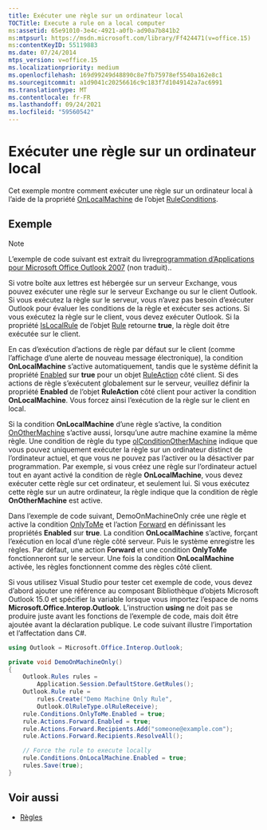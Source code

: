 ```yaml
---
title: Exécuter une règle sur un ordinateur local
TOCTitle: Execute a rule on a local computer
ms:assetid: 65e91010-3e4c-4921-a0fb-ad90a7b841b2
ms:mtpsurl: https://msdn.microsoft.com/library/Ff424471(v=office.15)
ms:contentKeyID: 55119883
ms.date: 07/24/2014
mtps_version: v=office.15
ms.localizationpriority: medium
ms.openlocfilehash: 169d99249d48890c8e7fb75978ef5540a162e8c1
ms.sourcegitcommit: a1d9041c20256616c9c183f7d1049142a7ac6991
ms.translationtype: MT
ms.contentlocale: fr-FR
ms.lasthandoff: 09/24/2021
ms.locfileid: "59560542"
---
```

# <a name="execute-a-rule-on-a-local-computer"></a>Exécuter une règle sur un ordinateur local

Cet exemple montre comment exécuter une règle sur un ordinateur local à l’aide de la propriété [OnLocalMachine](https://msdn.microsoft.com/library/bb612005\(v=office.15\)) de l’objet [RuleConditions](https://msdn.microsoft.com/library/bb610965\(v=office.15\)).

## <a name="example"></a>Exemple

> [!NOTE] 
> L’exemple de code suivant est extrait du livre[programmation d’Applications pour Microsoft Office Outlook 2007](https://www.amazon.com/gp/product/0735622493?ie=UTF8&tag=msmsdn-20&linkCode=as2&camp=1789&creative=9325&creativeASIN=0735622493) (non traduit)..

Si votre boîte aux lettres est hébergée sur un serveur Exchange, vous pouvez exécuter une règle sur le serveur Exchange ou sur le client Outlook. Si vous exécutez la règle sur le serveur, vous n’avez pas besoin d’exécuter Outlook pour évaluer les conditions de la règle et exécuter ses actions. Si vous exécutez la règle sur le client, vous devez exécuter Outlook. Si la propriété [IsLocalRule](https://msdn.microsoft.com/library/bb647386\(v=office.15\)) de l’objet [Rule](https://msdn.microsoft.com/library/bb647152\(v=office.15\)) retourne **true**, la règle doit être exécutée sur le client.

En cas d’exécution d’actions de règle par défaut sur le client (comme l’affichage d’une alerte de nouveau message électronique), la condition **OnLocalMachine** s’active automatiquement, tandis que le système définit la propriété [Enabled](https://msdn.microsoft.com/library/bb611875\(v=office.15\)) sur **true** pour un objet [RuleAction](https://msdn.microsoft.com/library/bb644297\(v=office.15\)) côté client. Si des actions de règle s’exécutent globalement sur le serveur, veuillez définir la propriété **Enabled** de l’objet **RuleAction** côté client pour activer la condition **OnLocalMachine**. Vous forcez ainsi l’exécution de la règle sur le client en local. 

Si la condition **OnLocalMachine** d’une règle s’active, la condition [OnOtherMachine](https://msdn.microsoft.com/library/bb624486\(v=office.15\)) s’active aussi, lorsqu’une autre machine examine la même règle. Une condition de règle du type [olConditionOtherMachine](https://msdn.microsoft.com/library/bb645741\(v=office.15\)) indique que vous pouvez uniquement exécuter la règle sur un ordinateur distinct de l’ordinateur actuel, et que vous ne pouvez pas l’activer ou la désactiver par programmation. Par exemple, si vous créez une règle sur l’ordinateur actuel tout en ayant activé la condition de règle **OnLocalMachine**, vous devez exécuter cette règle sur cet ordinateur, et seulement lui. Si vous exécutez cette règle sur un autre ordinateur, la règle indique que la condition de règle **OnOtherMachine** est active.

Dans l’exemple de code suivant, DemoOnMachineOnly crée une règle et active la condition [OnlyToMe](https://msdn.microsoft.com/library/bb609250\(v=office.15\)) et l’action [Forward](https://msdn.microsoft.com/library/bb652908\(v=office.15\)) en définissant les propriétés **Enabled** sur **true**. La condition **OnLocalMachine** s’active, forçant l’exécution en local d’une règle côté serveur. Puis le système enregistre les règles. Par défaut, une action **Forward** et une condition **OnlyToMe** fonctionneront sur le serveur. Une fois la condition **OnLocalMachine** activée, les règles fonctionnent comme des règles côté client.

Si vous utilisez Visual Studio pour tester cet exemple de code, vous devez d’abord ajouter une référence au composant Bibliothèque d’objets Microsoft Outlook 15.0 et spécifier la variable lorsque vous importez l’espace de noms **Microsoft.Office.Interop.Outlook**. L’instruction **using** ne doit pas se produire juste avant les fonctions de l’exemple de code, mais doit être ajoutée avant la déclaration publique. Le code suivant illustre l’importation et l’affectation dans C\#.

```csharp
using Outlook = Microsoft.Office.Interop.Outlook;
```


```csharp
private void DemoOnMachineOnly()
{
    Outlook.Rules rules =
        Application.Session.DefaultStore.GetRules();
    Outlook.Rule rule =
        rules.Create("Demo Machine Only Rule",
        Outlook.OlRuleType.olRuleReceive);
    rule.Conditions.OnlyToMe.Enabled = true;
    rule.Actions.Forward.Enabled = true;
    rule.Actions.Forward.Recipients.Add("someone@example.com");
    rule.Actions.Forward.Recipients.ResolveAll();

    // Force the rule to execute locally
    rule.Conditions.OnLocalMachine.Enabled = true;
    rules.Save(true);
}
```

## <a name="see-also"></a>Voir aussi

- [Règles](rules.md)

